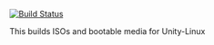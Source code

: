 [![Build Status](https://travis-ci.org/unity-linux/mklivecd.svg?branch=master)](https://travis-ci.org/unity-linux/mklivecd)

This builds ISOs and bootable media for Unity-Linux
